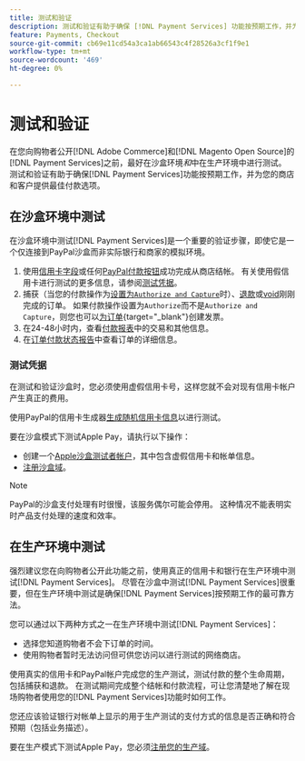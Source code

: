 ```yaml
---
title: 测试和验证
description: 测试和验证有助于确保 [!DNL Payment Services] 功能按预期工作，并为您的客户提供最佳付款选项
feature: Payments, Checkout
source-git-commit: cb69e11cd54a3ca1ab66543c4f28526a3cf1f9e1
workflow-type: tm+mt
source-wordcount: '469'
ht-degree: 0%

---
```


# 测试和验证

在您向购物者公开[!DNL Adobe Commerce]和[!DNL Magento Open Source]的[!DNL Payment Services]之前，最好在沙盒环境&#x200B;_和_&#x200B;中在生产环境中进行测试。 测试和验证有助于确保[!DNL Payment Services]功能按预期工作，并为您的商店和客户提供最佳付款选项。

## 在沙盒环境中测试

在沙盒环境中测试[!DNL Payment Services]是一个重要的验证步骤，即使它是一个仅连接到PayPal沙盒而非实际银行和商家的模拟环境。

1. 使用[信用卡字段](payments-options.md#credit-card-fields)或任何[PayPal付款按钮](payments-options.md#paypal-smart-buttons)成功完成从商店结帐。 有关使用假信用卡进行测试的更多信息，请参阅[测试凭据](#testing-credentials)。
1. 捕获（当您的付款操作为[设置为`Authorize and Capture`](onboard.md#set-payment-services-as-payment-method)时）、[退款](refunds.md)或[void](voids.md)刚刚完成的订单。 如果付款操作设置为`Authorize`而不是`Authorize and Capture`，则您也可以[为订单](https://experienceleague.adobe.com/zh-hans/docs/commerce-admin/stores-sales/order-management/invoices#create-an-invoice){target="_blank"}创建发票。
1. 在24-48小时内，查看[付款报表](payouts.md)中的交易和其他信息。
1. 在[订单付款状态报告](order-payment-status.md)中查看订单的详细信息。

### 测试凭据

在测试和验证沙盒时，您必须使用虚假信用卡号，这样您就不会对现有信用卡帐户产生真正的费用。

使用PayPal的信用卡生成器[生成随机信用卡信息](https://www.paypal.com/us/smarthelp/article/where-can-i-find-test-credit-card-numbers-ts2157)以进行测试。

要在沙盒模式下测试Apple Pay，请执行以下操作：

* 创建一个[Apple沙盒测试者帐户](https://developer.apple.com/apple-pay/sandbox-testing/#create-a-sandbox-tester-account)，其中包含虚假信用卡和帐单信息。
* [注册沙盒域](https://developer.paypal.com/docs/checkout/apm/apple-pay/#link-registeryoursandboxdomains)。

>[!NOTE]
>
>PayPal的沙盒支付处理有时很慢，该服务偶尔可能会停用。 这种情况不能表明实时产品支付处理的速度和效率。

## 在生产环境中测试

强烈建议您在向购物者公开此功能之前，使用真正的信用卡和银行在生产环境中测试[!DNL Payment Services]。 尽管在沙盒中测试[!DNL Payment Services]很重要，但在生产环境中测试是确保[!DNL Payment Services]按预期工作的最可靠方法。

您可以通过以下两种方式之一在生产环境中测试[!DNL Payment Services]：

* 选择您知道购物者不会下订单的时间。
* 使用购物者暂时无法访问但可供您访问以进行测试的网络商店。

使用真实的信用卡和PayPal帐户完成您的生产测试，测试付款的整个生命周期，包括捕获和退款。 在测试期间完成整个结帐和付款流程，可让您清楚地了解在现场购物者使用您的[!DNL Payment Services]功能时如何工作。

您还应该验证银行对帐单上显示的用于生产测试的支付方式的信息是否正确和符合预期（包括业务描述）。

要在生产模式下测试Apple Pay，您必须[注册您的生产域](https://developer.paypal.com/docs/checkout/apm/apple-pay/#register-your-live-domain)。
